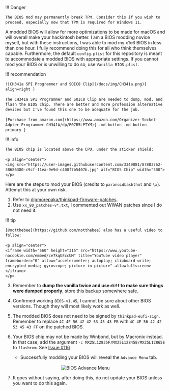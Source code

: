 !!! Danger
    
    The BIOS mod may permanently break TPM. Consider this if you wish to proceed, especially now that TPM is required for Windows 11.

A modded BIOS will allow for more optimizations to be made for macOS and will overall make your hackintosh better. I am a BIOS modding novice myself, but with these instructions, I was able to mod my x1c6 BIOS in less than one hour. I fully recommend doing this for all who think themselves capable. Furthermore, the default `config.plist` for this repository is meant to accommodate a modded BIOS with appropriate settings. If you cannot mod your BIOS or is unwilling to do so, use `Vanilla BIOS.plist`.

!!! recommendation

    ![CH341a SPI Programmer and SOIC8 Clip](/docs/img/CH341a.png){ align=right }

    The CH341a SPI Programmer and SOIC8 Clip are needed to dump, mod, and flash the BIOS chip. There are better and more profession alternative devices but I've found this one to be adequate for the job.

    [Purchase from amazon.com](https://www.amazon.com/Organizer-Socket-Adpter-Programmer-CH341A/dp/B07R5LPTYM){ .md-button .md-button--primary }

!!! info

    The BIOS chip is located above the CPU, under the sticker shield:   

    <p align="center">
    <img src="https://user-images.githubusercontent.com/3349081/87883762-38686380-c9cf-11ea-9e9d-c400f7b5407b.jpg" alt="BIOS Chip" width="300">
    </p>

Here are the steps to mod your BIOS (credits to `paranoidbashthot` and `\x`). Attempt this at your own risk.

1. Refer to [digmorepaka/thinkpad-firnware-patches](https://github.com/digmorepaka/thinkpad-firmware-patches).
2. Use `xx_80_patches-v*.txt`, I commented out WWAN patches since I do not need it.

!!! tip

    [@notthebee](https://github.com/notthebee) also has a useful video to follow:

    <p align="center">
    <iframe width="560" height="315" src="https://www.youtube-nocookie.com/embed/ce7kqUEccUM" title="YouTube video player" frameborder="0" allow="accelerometer; autoplay; clipboard-write; encrypted-media; gyroscope; picture-in-picture" allowfullscreen></iframe>
    </p>


3. Remember to **dump the vanilla twice and use `diff` to make sure things were dumped properly**, store this backup somewhere safe.
4. Confirmed working `BIOS-v1.45`, I cannot be sure about other BIOS versions. Though they will most likely work as well.
5. The modded BIOS does not need to be signed by `thinkpad-eufi-sign`. Remember to replace `4C 4E 56 42 42 53 45 43 FB` with `4C 4E 56 42 42 53 45 43 FF` on the patched BIOS.

6. Your BIOS chip may not be made by Winbond, but by Macronix instead. In that case, add the argument `-c MX25L12835F/MX25L12845E/MX25L12865E` to `flashrom`. See [Issue #116](https://github.com/tylernguyen/x1c6-hackintosh/issues/116#issuecomment-778654320)
   - Successfully modding your BIOS will reveal the `Advance Menu` tab.

<p align="center">   
<img align="center" src="https://user-images.githubusercontent.com/3349081/87883767-3d2d1780-c9cf-11ea-9fb0-f250590a3f28.jpg" alt="BIOS Advance Menu" width="300"> 
</p>

7. It goes without saying, after doing this, do not update your BIOS unless you want to do this again.